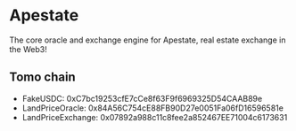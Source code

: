 # Apestate

The core oracle and exchange engine for Apestate, real estate exchange in the Web3!

## Tomo chain

* FakeUSDC: 0xC7bc19253cfE7cCe8f63F9f6969325D54CAAB89e
* LandPriceOracle: 0x84A56C754cE88FB90D27e0051Fa06fD16596581e
* LandPriceExchange: 0x07892a988c11c8fee2a852467EE71004c6173631

